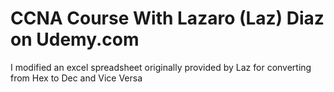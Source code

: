 # CCNA Course With Lazaro (Laz) Diaz on Udemy.com
I modified an excel spreadsheet originally provided by Laz for converting from Hex to Dec and Vice Versa
